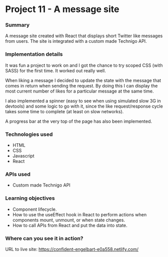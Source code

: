 # Project 11 - A message site

### Summary

A message site created with React that displays short Twitter like messages from users. The site is integrated with a custom made Technigo API.

### Implementation details

It was fun a project to work on and I got the chance to try scoped CSS (with SASS) for the first time. It worked out really well.

When liking a message I decided to update the state with the message that comes in return when sending the request. By doing this I can display the most current number of likes for a particular message at the same time.

I also implemented a spinner (easy to see when using simulated slow 3G in devtools) and some logic to go with it, since the like request/response cycle takes some time to complete (at least on slow networks).

A progress bar at the very top of the page has also been implemented.

### Technologies used

- HTML
- CSS
- Javascript
- React

### APIs used

- Custom made Technigo API

### Learning objectives

- Component lifecycle.
- How to use the useEffect hook in React to perform actions when components mount, unmount, or when state changes.
- How to call APIs from React and put the data into state.

### Where can you see it in action?

URL to live site: https://confident-engelbart-e0a558.netlify.com/
